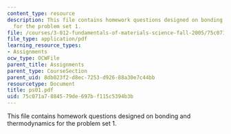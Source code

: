 ```yaml
---
content_type: resource
description: This file contains homework questions designed on bonding and thermodynamics
  for the problem set 1.
file: /courses/3-012-fundamentals-of-materials-science-fall-2005/75c071a7884579de697bf115c5394b3b_ps01.pdf
file_type: application/pdf
learning_resource_types:
- Assignments
ocw_type: OCWFile
parent_title: Assignments
parent_type: CourseSection
parent_uid: 8db023f2-d8ec-7253-d926-88a30e7c44bb
resourcetype: Document
title: ps01.pdf
uid: 75c071a7-8845-79de-697b-f115c5394b3b
---
```

This file contains homework questions designed on bonding and thermodynamics for the problem set 1.

